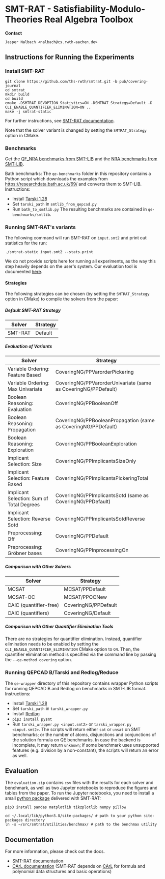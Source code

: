 # SMT-RAT - Satisfiability-Modulo-Theories Real Algebra Toolbox

**Contact**

    Jasper Nalbach <nalbach@cs.rwth-aachen.de>

## Instructions for Running the Experiments

### Install SMT-RAT

    git clone https://github.com/ths-rwth/smtrat.git -b pub/covering-journal
    cd smtrat
    mkdir build
    cd build
    cmake -DSMTRAT_DEVOPTION_Statistics=ON -DSMTRAT_Strategy=Default -D CLI_ENABLE_QUANTIFIER_ELIMINATION=ON ..
    make -j smtrat-static


For further instructions, see  [SMT-RAT documentation](http://smtrat.github.io/).

Note that the solver variant is changed by setting the `SMTRAT_Strategy` option in CMake.

### Benchmarks

Get the [QF_NRA benchmarks from SMT-LIB](https://clc-gitlab.cs.uiowa.edu:2443/SMT-LIB-benchmarks/QF_NRA) and the [NRA benchmarks from SMT-LIB](https://clc-gitlab.cs.uiowa.edu:2443/SMT-LIB-benchmarks/NRA).

Bath benchmarks: The `qe-benchmarks` folder in this repository contains a Python script which downloads the examples from <https://researchdata.bath.ac.uk/69/> and converts them to SMT-LIB. Instructions:
* Install [Tarski 1.28](https://www.usna.edu/Users/cs/wcbrown/tarski/)
* Set `tarski_path` in `smtlib_from_qepcad.py`
* Run `bath_to_smtlib.py`
The resulting benchmarks are contained in `qe-benchmarks/smtlib`.


### Running SMT-RAT's variants 

The following command will run SMT-RAT on `input.smt2` and print out statistics for the run:

    ./smtrat-static input.smt2 --stats.print

We do not provide scripts here for running all experiments, as the way this step heavily depends on the user's system. Our evaluation tool is documented [here](https://smtrat.github.io/dd/d0f/benchmax.html).

#### Strategies

The following strategies can be chosen (by setting the `SMTRAT_Strategy` option in CMake) to compile the solvers from the paper:

##### Default SMT-RAT Strategy

Solver | Strategy
---|---
SMT-RAT | Default

##### Evaluation of Variants

Solver | Strategy
---|---
Variable Ordering: Feature Based            | CoveringNG/PPVarorderPickering
Variable Ordering: Max Univariate           | CoveringNG/PPVarorderUnivariate (same as CoveringNG/PPDefault)
Boolean Reasoning: Evaluation               | CoveringNG/PPBooleanOff
Boolean Reasoning: Propagation              | CoveringNG/PPBooleanPropagation (same as CoveringNG/PPDefault)
Boolean Reasoning: Exploration              | CoveringNG/PPBooleanExploration
Implicant Selection: Size                   | CoveringNG/PPImplicantsSizeOnly
Implicant Selection: Feature Based          | CoveringNG/PPImplicantsPickeringTotal
Implicant Selection: Sum of Total Degrees   | CoveringNG/PPImplicantsSotd (same as CoveringNG/PPDefault)
Implicant Selection: Reverse Sotd           | CoveringNG/PPImplicantsSotdReverse
Preprocessing: Off                          | CoveringNG/PPDefault
Preprocessing: Gröbner bases                | CoveringNG/PPInprocessingOn

##### Comparison with Other Solvers

Solver | Strategy
---|---
MCSAT                   | MCSAT/PPDefault
MCSAT-OC                | MCSAT/PPOCNew
CAlC (quantifier-free)  | CoveringNG/PPDefault
CAlC (quantifiers)      | CoveringNG/Default

##### Comparison with Other Quantifier Elimination Tools

There are no strategies for quantifier elimination. Instead, quantifier elimination needs to be enabled by setting the `CLI_ENABLE_QUANTIFIER_ELIMINATION` CMake option to `ON`. Then, the quantifier elimination method is specified via the command line by passing the `--qe-method covering` option.

### Running QEPCAD B/Tarski and Redlog/Reduce

The `qe-wrapper` directory of this repository contains wrapper Python scripts for running QEPCAD B and Redlog on benchmarks in SMT-LIB format. Instructions:
* Install [Tarski 1.28](https://www.usna.edu/Users/cs/wcbrown/tarski/) 
* Set `tarski_path` in `tarski_wrapper.py`
* Install [Redlog](https://sourceforge.net/projects/reduce-algebra/files/snapshot_2023-12-18/linux64/)
* `pip3 install pysmt`
* Run `tarski_wrapper.py <input.smt2>` or `tarski_wrapper.py <input.smt2>`. The scripts will return either `sat` or `unsat` on SMT benchmarks; or the number of atoms, disjunctions and conjunctions of the solution formula on QE benchmarks. In case the backend is incomplete, it may return `unknown`; if some benchmark uses unsupported features (e.g. division by a non-constant), the scripts will return an error as well.

## Evaluation

The `evaluation.zip` contains `csv` files with the results for each solver and benchmark, as well as two Jupyter notebooks to reproduce the figures and tables from the paper. To run the Jupyter notebooks, you need to install a small [python package](https://ths-rwth.github.io/smtrat/dc/d44/benchmax-evaluation.html) delivered with SMT-RAT:

    pip3 install pandas matplotlib tikzplotlib numpy pillow

    cd ~/.local/lib/python3.8/site-packages/ # path to your python site-packages directory
    ln -s ~/src/smtrat/utilities/benchmax/ # path to the benchmax utility


## Documentation

For more information, please check out the docs.

* [SMT-RAT documentation](http://ths-rwth.github.io/smtrat)
* [CArL documentation](http://ths-rwth.github.io/carl) (SMT-RAT depends on [CArL](https://github.com/ths-rwth/carl) for formula and polynomial data structures and basic operations)
